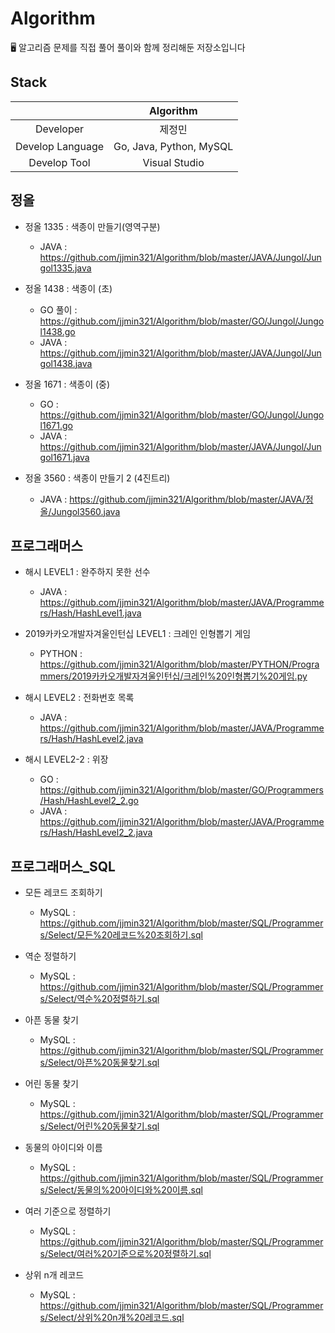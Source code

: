 # Algorithm
🖥 알고리즘 문제를 직접 풀어 풀이와 함께 정리해둔 저장소입니다

## Stack
|                      | Algorithm  | 
|:--------------------:|:------------------:|
| Developer | 제정민 | 
| Develop Language | Go, Java, Python, MySQL |
| Develop Tool     | Visual Studio |

## 정올

- 정올 1335 : 색종이 만들기(영역구분)
    - JAVA : https://github.com/jjmin321/Algorithm/blob/master/JAVA/Jungol/Jungol1335.java

- 정올 1438 : 색종이 (초)
    - GO 풀이 : https://github.com/jjmin321/Algorithm/blob/master/GO/Jungol/Jungol1438.go
    - JAVA : https://github.com/jjmin321/Algorithm/blob/master/JAVA/Jungol/Jungol1438.java

- 정올 1671 : 색종이 (중)
    - GO : https://github.com/jjmin321/Algorithm/blob/master/GO/Jungol/Jungol1671.go
    - JAVA : https://github.com/jjmin321/Algorithm/blob/master/JAVA/Jungol/Jungol1671.java

- 정올 3560 : 색종이 만들기 2 (4진트리)
    - JAVA : https://github.com/jjmin321/Algorithm/blob/master/JAVA/정올/Jungol3560.java

## 프로그래머스

- 해시 LEVEL1 : 완주하지 못한 선수
    - JAVA : https://github.com/jjmin321/Algorithm/blob/master/JAVA/Programmers/Hash/HashLevel1.java

- 2019카카오개발자겨울인턴십 LEVEL1 : 크레인 인형뽑기 게임
    - PYTHON : https://github.com/jjmin321/Algorithm/blob/master/PYTHON/Programmers/2019카카오개발자겨울인턴십/크레인%20인형뽑기%20게임.py

- 해시 LEVEL2 : 전화번호 목록 
    - JAVA : https://github.com/jjmin321/Algorithm/blob/master/JAVA/Programmers/Hash/HashLevel2.java

- 해시 LEVEL2-2 : 위장
    - GO : https://github.com/jjmin321/Algorithm/blob/master/GO/Programmers/Hash/HashLevel2_2.go
    - JAVA : https://github.com/jjmin321/Algorithm/blob/master/JAVA/Programmers/Hash/HashLevel2_2.java

## 프로그래머스_SQL

- 모든 레코드 조회하기 
    - MySQL : https://github.com/jjmin321/Algorithm/blob/master/SQL/Programmers/Select/모든%20레코드%20조회하기.sql

- 역순 정렬하기 
    - MySQL : https://github.com/jjmin321/Algorithm/blob/master/SQL/Programmers/Select/역순%20정렬하기.sql

- 아픈 동물 찾기 
    - MySQL : https://github.com/jjmin321/Algorithm/blob/master/SQL/Programmers/Select/아픈%20동물찾기.sql

- 어린 동물 찾기 
    - MySQL : https://github.com/jjmin321/Algorithm/blob/master/SQL/Programmers/Select/어린%20동물찾기.sql

- 동물의 아이디와 이름 
    - MySQL : https://github.com/jjmin321/Algorithm/blob/master/SQL/Programmers/Select/동물의%20아이디와%20이름.sql

- 여러 기준으로 정렬하기
    - MySQL : https://github.com/jjmin321/Algorithm/blob/master/SQL/Programmers/Select/여러%20기준으로%20정렬하기.sql

- 상위 n개 레코드
    - MySQL : https://github.com/jjmin321/Algorithm/blob/master/SQL/Programmers/Select/상위%20n개%20레코드.sql